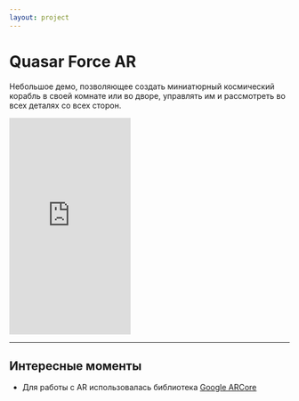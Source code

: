 ```yaml
---
layout: project
---
```


# Quasar Force AR

Небольшое демо, позволяющее создать миниатюрный космический корабль в своей комнате или во дворе, управлять им и рассмотреть во всех деталях со всех сторон.

<iframe width="218" height="389" src="https://www.youtube.com/embed/C-LSNr_uQ28" title="Quasar Force AR" frameborder="0" allow="accelerometer; autoplay; clipboard-write; encrypted-media; gyroscope; picture-in-picture; web-share" referrerpolicy="strict-origin-when-cross-origin" allowfullscreen></iframe>

---

## Интересные моменты

- Для работы с AR использовалась библиотека [Google ARCore](https://arvr.google.com/arcore/)
